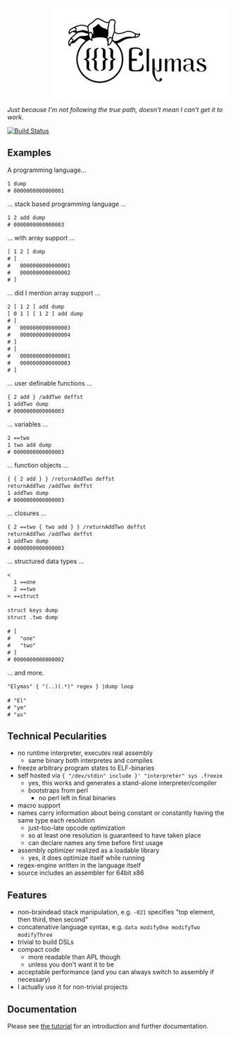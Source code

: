 <img src="elymas.svg" width="400px" style="margin-left: 100px;" alt="Elymas logo"/>

*Just because I'm not following the true path, doesn't mean I can't get it to work.*

[![Build Status](https://travis-ci.org/Drahflow/Elymas.svg?branch=master)](https://travis-ci.org/Drahflow/Elymas)

Examples
--------

A programming language...

    1 dump
    # 0000000000000001

... stack based programming language ...

    1 2 add dump
    # 0000000000000003

... with array support ...

    [ 1 2 ] dump
    # [
    #   0000000000000001
    #   0000000000000002
    # ]

... did I mention array support ...

    2 [ 1 2 ] add dump
    [ 0 1 ] [ 1 2 ] add dump
    # [
    #   0000000000000003
    #   0000000000000004
    # ]
    # [
    #   0000000000000001
    #   0000000000000003
    # ]

... user definable functions ...

    { 2 add } /addTwo deffst
    1 addTwo dump
    # 0000000000000003

... variables ...
    
    2 ==two
    1 two add dump
    # 0000000000000003

... function objects ...

    { { 2 add } } /returnAddTwo deffst
    returnAddTwo /addTwo deffst
    1 addTwo dump
    # 0000000000000003

... closures ...

    { 2 ==two { two add } } /returnAddTwo deffst
    returnAddTwo /addTwo deffst
    1 addTwo dump
    # 0000000000000003

... structured data types ...

    <
      1 ==one
      2 ==two
    > ==struct

    struct keys dump
    struct .two dump

    # [
    #   "one"
    #   "two"
    # ]
    # 0000000000000002

... and more.

    "Elymas" { "(..)(.*)" regex } |dump loop

    # "El"
    # "ym"
    # "as"


Technical Pecularities
----------------------

* no runtime interpreter, executes real assembly
  * same binary both interpretes and compiles
* freeze arbitrary program states to ELF-binaries
* self hosted via `{ "/dev/stdin" include }' "interpreter" sys .freeze`
  * yes, this works and generates a stand-alone interpreter/compiler
  * bootstraps from perl
    * no perl left in final binaries
* macro support
* names carry information about being constant or constantly having the same type each resolution
  * just-too-late opcode optimization
  * so at least one resolution is guaranteed to have taken place
  * can declare names any time before first usage
* assembly optimizer realized as a loadable library
  * yes, it does optimize itself while running
* regex-engine written in the language itself
* source includes an assembler for 64bit x86


Features
--------

* non-braindead stack manipulation, e.g. `-021` specifies "top element, then third, then second"
* concatenative language syntax, e.g. `data modifyOne modifyTwo modifyThree`
* trivial to build DSLs
* compact code
  * more readable than APL though
  * unless you don't want it to be
* acceptable performance (and you can always switch to assembly if necessary)
* I actually use it for non-trivial projects

Documentation
-------------

Please see [the tutorial](doc/tutorial.md) for an introduction and further documentation.
